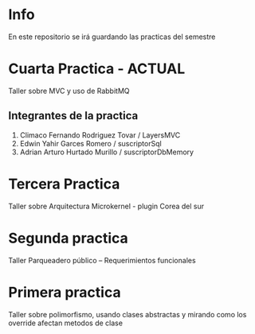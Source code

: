 # Info

En este repositorio se irá guardando las practicas del semestre


# Cuarta Practica - ACTUAL

Taller sobre MVC y uso de RabbitMQ 

## Integrantes de la practica

1. Climaco Fernando Rodriguez Tovar / LayersMVC
2. Edwin Yahir Garces Romero / suscriptorSql
3. Adrian Arturo Hurtado Murillo / suscriptorDbMemory
# Tercera Practica

Taller sobre Arquitectura Microkernel - plugin Corea del sur

# Segunda practica

Taller Parqueadero público – Requerimientos funcionales

# Primera practica

Taller sobre polimorfismo, usando clases abstractas y mirando como los override afectan metodos de clase
